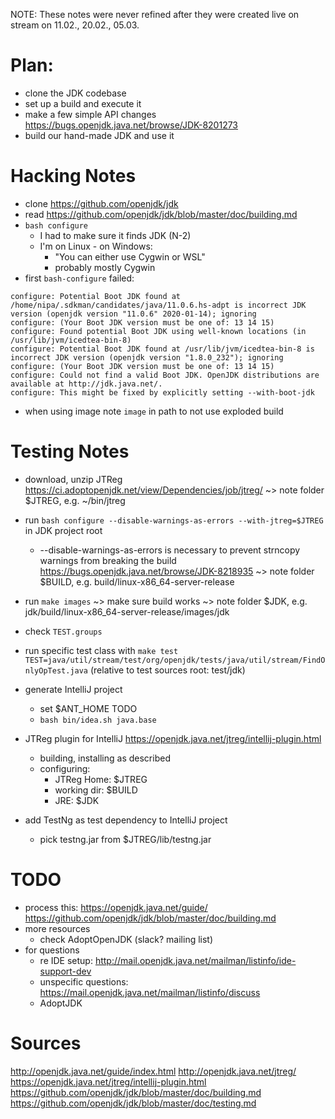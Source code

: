 NOTE: These notes were never refined after they were created live on stream on 11.02., 20.02., 05.03.

# Plan:

* clone the JDK codebase
* set up a build and execute it
* make a few simple API changes https://bugs.openjdk.java.net/browse/JDK-8201273
* build our hand-made JDK and use it

# Hacking Notes

* clone https://github.com/openjdk/jdk
* read https://github.com/openjdk/jdk/blob/master/doc/building.md
* `bash configure`
	* I had to make sure it finds JDK (N-2)
	* I'm on Linux - on Windows:
		* "You can either use Cygwin or WSL"
		* probably mostly Cygwin
* first `bash-configure` failed:

```
configure: Potential Boot JDK found at /home/nipa/.sdkman/candidates/java/11.0.6.hs-adpt is incorrect JDK version (openjdk version "11.0.6" 2020-01-14); ignoring
configure: (Your Boot JDK version must be one of: 13 14 15)
configure: Found potential Boot JDK using well-known locations (in /usr/lib/jvm/icedtea-bin-8)
configure: Potential Boot JDK found at /usr/lib/jvm/icedtea-bin-8 is incorrect JDK version (openjdk version "1.8.0_232"); ignoring
configure: (Your Boot JDK version must be one of: 13 14 15)
configure: Could not find a valid Boot JDK. OpenJDK distributions are available at http://jdk.java.net/.
configure: This might be fixed by explicitly setting --with-boot-jdk
```
* when using image note `image` in path to not use exploded build

# Testing Notes

* download, unzip JTReg
		https://ci.adoptopenjdk.net/view/Dependencies/job/jtreg/
	~> note folder $JTREG, e.g. ~/bin/jtreg
* run `bash configure --disable-warnings-as-errors --with-jtreg=$JTREG` in JDK project root
	* --disable-warnings-as-errors is necessary to prevent strncopy warnings from breaking the build
			https://bugs.openjdk.java.net/browse/JDK-8218935
	~> note folder $BUILD, e.g. build/linux-x86_64-server-release
* run `make images`
	~> make sure build works
	~> note folder $JDK, e.g. jdk/build/linux-x86_64-server-release/images/jdk
* check `TEST.groups`
* run specific test class with
	`make test TEST=java/util/stream/test/org/openjdk/tests/java/util/stream/FindOnlyOpTest.java`
	(relative to test sources root: test/jdk)

* generate IntelliJ project
	* set $ANT_HOME TODO
	* `bash bin/idea.sh java.base`
* JTReg plugin for IntelliJ
		https://openjdk.java.net/jtreg/intellij-plugin.html
	* building, installing as described
	* configuring:
		* JTReg Home: $JTREG
		* working dir: $BUILD
		* JRE: $JDK
* add TestNg as test dependency to IntelliJ project
	* pick testng.jar from $JTREG/lib/testng.jar

# TODO

* process this:
	https://openjdk.java.net/guide/
	https://github.com/openjdk/jdk/blob/master/doc/building.md
* more resources
	* check AdoptOpenJDK (slack? mailing list)
* for questions
	* re IDE setup: http://mail.openjdk.java.net/mailman/listinfo/ide-support-dev
	* unspecific questions: https://mail.openjdk.java.net/mailman/listinfo/discuss
	* AdoptJDK

# Sources

http://openjdk.java.net/guide/index.html
http://openjdk.java.net/jtreg/
https://openjdk.java.net/jtreg/intellij-plugin.html
https://github.com/openjdk/jdk/blob/master/doc/building.md
https://github.com/openjdk/jdk/blob/master/doc/testing.md
